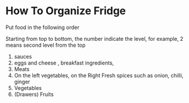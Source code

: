 # How To Organize Fridge

Put food in the following order

Starting from top to bottom, the number indicate the level, for example, 2
means second level from the top

1. sauces
1. eggs and cheese , breakfast ingredients,
1. Meats
1. On the left vegetables, on the Right Fresh spices such as onion, chilli,
   ginger
1. Vegetables
1. (Drawers) Fruits
